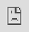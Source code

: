 ```yaml
---
layout: post
title: "CIX 현석"
author: "undefined"
thumbnail: "https://www.allkpop.com/upload/2021/01/content/261025/thumb/1611674721_germainej.jpg"
tags: 
---
```




<div class="video_wrapper" style="padding-top: 56.25%;">
    <iframe id="player" class="main_video" src="https://www.youtube.com/embed/wbtdhEvAFMw" width="100%" height="100%" frameborder="0" allowfullscreen="" style="display: block !important; position: absolute; top: 0px; left: 0px; width: 100%; height: 100%;"></iframe>
</div>


CIX의 현석과 승훈은 `Chapter ➡ - Hello, Strange Dream`의 최신 컨셉 비디오에 출연한다.

현석의 티저에서는 깜짝 놀라 팝콘을 허공에 던지는가 하면 승훈은 즐겁게 깃털 베개를 던진다.

"Cinema"는 이 그룹의 다가오는 미니 앨범 `Chapter ➡ - Hello, Strange Dream`의 타이틀 곡이다. `Chapter 0`은 2019년 그룹 첫 미니앨범 `Hello Chapter 1`로 시작된 CIX `Hello` 시리즈의 마지막이다. 안녕, 이방인`과 가장 최근에 나온 `안녕하세요 3장`이다. 안녕하세요, 이상한 시간` 작년 10월.

CIX의 `Chapter 0 - Hello, Strange Dream`은 2월 2일 방송될 예정이다.


<div class="video_wrapper" style="padding-top: 56.25%;">
    <iframe width="100%" height="100%" src="https://www.youtube.com/embed/JLTnAEWAlYg" frameborder="0" allow="accelerometer; autoplay; clipboard-write; encrypted-media; gyroscope; picture-in-picture" allowfullscreen="" style="position: absolute; top: 0px; left: 0px; width: 100%; height: 100%;"></iframe>
</div>
